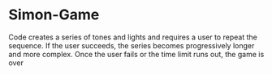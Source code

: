 # Simon-Game
Code creates a series of tones and lights and requires a user to repeat the sequence. If the user succeeds, the series becomes progressively longer and more complex. Once the user fails or the time limit runs out, the game is over
